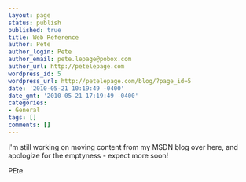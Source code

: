 ```yaml
---
layout: page
status: publish
published: true
title: Web Reference
author: Pete
author_login: Pete
author_email: pete.lepage@pobox.com
author_url: http://petelepage.com
wordpress_id: 5
wordpress_url: http://petelepage.com/blog/?page_id=5
date: '2010-05-21 10:19:49 -0400'
date_gmt: '2010-05-21 17:19:49 -0400'
categories:
- General
tags: []
comments: []
---
```

<p>I'm still working on moving content from my MSDN blog over here, and apologize for the emptyness - expect more soon!</p>
<p>PEte</p>
